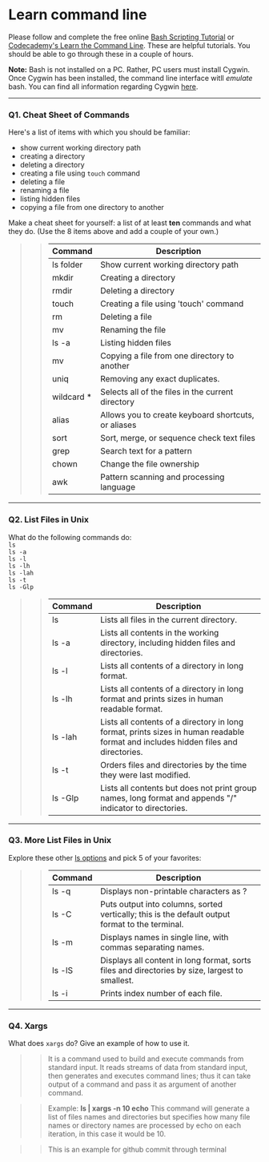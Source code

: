 # Learn command line

Please follow and complete the free online [Bash Scripting Tutorial](https://ryanstutorials.net/bash-scripting-tutorial/) or [Codecademy's Learn the Command Line](https://www.codecademy.com/learn/learn-the-command-line). These are helpful tutorials. You should be able to go through these in a couple of hours.

**Note:** Bash is not installed on a PC. Rather, PC users must install Cygwin. Once Cygwin has been installed, the command line interface witll _emulate_ bash. You can find all information regarding Cygwin [here](https://www.cygwin.com/).

---

### Q1.  Cheat Sheet of Commands  

Here's a list of items with which you should be familiar:  
* show current working directory path
* creating a directory
* deleting a directory
* creating a file using `touch` command
* deleting a file
* renaming a file
* listing hidden files
* copying a file from one directory to another

Make a cheat sheet for yourself: a list of at least **ten** commands and what they do.  (Use the 8 items above and add a couple of your own.)  

> > | Command              | Description                                          |
> > | -------------------- | ---------------------------------------------------- |
> > | ls folder            | Show current working directory path                  |
> > | mkdir                | Creating a directory                                 |
> > | rmdir                | Deleting a directory                                 |
> > | touch                | Creating a file using 'touch' command                |
> > | rm                   | Deleting a file                                      |
> > | mv                   | Renaming the file                                    |
> > | ls -a                | Listing hidden files                                 |
> > | mv                   | Copying a file from one directory to another         |
> > | uniq                 | Removing any exact duplicates.                       |
> > | wildcard *           | Selects all of the files in the current directory    |
> > | alias                | Allows you to create keyboard shortcuts, or aliases  |
> > | sort                 | Sort, merge, or sequence check text files            |
> > | grep                 | Search text for a pattern                            |
> > | chown                | Change the file ownership                            |
> > | awk                 | Pattern scanning and processing language              |
---

### Q2.  List Files in Unix   

What do the following commands do:  
`ls`  
`ls -a`  
`ls -l`  
`ls -lh`  
`ls -lah`  
`ls -t`  
`ls -Glp`  

> > | Command | Description                                                  |
> > | ------- | ------------------------------------------------------------ |
> > | ls      | Lists all files in the current directory.                    |
> > | ls -a   | Lists all contents in the working directory, including hidden files and directories. |
> > | ls -l   | Lists all contents of a directory in long format.            |
> > | ls -lh  | Lists all contents of a directory in long format and prints sizes in human readable format. |
> > | ls -lah | Lists all contents of a directory in long format, prints sizes in human readable format and includes hidden files and directories. |
> > | ls -t   | Orders files and directories by the time they were last modified. |
> > | ls -Glp | Lists all contents but does not print group names, long format and appends "/" indicator to directories. |

---

### Q3.  More List Files in Unix  

Explore these other [ls options](http://www.techonthenet.com/unix/basic/ls.php) and pick 5 of your favorites:

> > | Command | Description                                                  |
> > | ------- | ------------------------------------------------------------ |
> > | ls -q   | Displays non-printable characters as ?                       |
> > | ls -C   | Puts output into columns, sorted vertically; this is the default output format to the terminal. |
> > | ls -m   | Displays names in single line, with commas separating names. |
> > | ls -lS  | Displays all content in long format, sorts files and directories by size, largest to smallest.                          |
> > | ls -i   | Prints index number of each file. |

---

### Q4.  Xargs   

What does `xargs` do? Give an example of how to use it.

> > It is a command used to build and execute commands from standard input. It reads streams of data from standard input, then generates and executes command lines; thus it can take output of a command and pass it as argument of another command.

> > Example: **ls | xargs -n 10 echo** This command will generate a list of files names and directories but specifies how many file names or directory names are processed by echo on each iteration, in this case it would be 10.

>> This is an example for github commit through terminal
